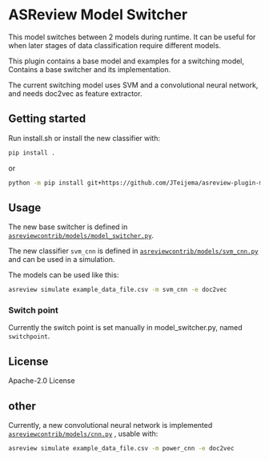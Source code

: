 # ASReview Model Switcher
This model switches between 2 models during runtime. It can be useful for when later stages of data classification require different models.

This plugin contains a base model and examples for a switching model, Contains a base switcher and its implementation.

The current switching model uses SVM and a convolutional neural network, and needs doc2vec as feature extractor.


## Getting started

Run install.sh or install the new classifier with:

```bash
pip install .
```

or

```bash
python -m pip install git+https://github.com/JTeijema/asreview-plugin-model-switcher.git
```


## Usage

The new base switcher is defined in
[`asreviewcontrib/models/model_switcher.py`](asreviewcontrib/models/model_switcher.py).

The new classifier `svm_cnn` is defined in
[`asreviewcontrib/models/svm_cnn.py`](asreviewcontrib/models/svm_cnn.py) 
and can be used in a simulation.

The models can be used like this:
```bash
asreview simulate example_data_file.csv -m svm_cnn -e doc2vec
```

### Switch point
Currently the switch point is set manually in model_switcher.py, named ``switchpoint``.

## License
Apache-2.0 License 


## other
Currently, a new convolutional neural network is implemented [`asreviewcontrib/models/cnn.py`](asreviewcontrib/models/cnn.py) , usable with:
```bash
asreview simulate example_data_file.csv -m power_cnn -e doc2vec
```
